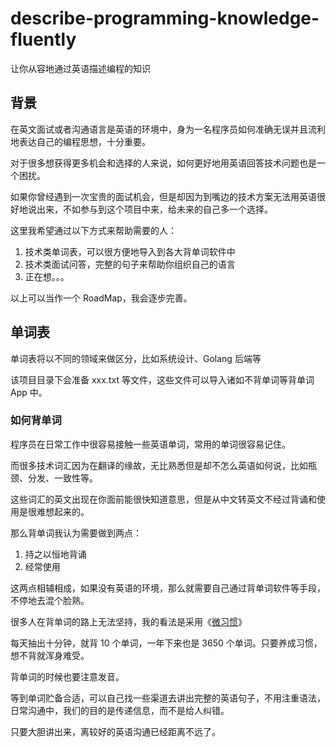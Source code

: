 # describe-programming-knowledge-fluently
让你从容地通过英语描述编程的知识

## 背景
在英文面试或者沟通语言是英语的环境中，身为一名程序员如何准确无误并且流利地表达自己的编程思想，十分重要。

对于很多想获得更多机会和选择的人来说，如何更好地用英语回答技术问题也是一个困扰。

如果你曾经遇到一次宝贵的面试机会，但是却因为到嘴边的技术方案无法用英语很好地说出来，不如参与到这个项目中来，给未来的自己多一个选择。

这里我希望通过以下方式来帮助需要的人：
1. 技术类单词表，可以很方便地导入到各大背单词软件中
2. 技术类面试问答，完整的句子来帮助你组织自己的语言
3. 正在想。。。

以上可以当作一个 RoadMap，我会逐步完善。

## 单词表
单词表将以不同的领域来做区分，比如系统设计、Golang 后端等

该项目目录下会准备 xxx.txt 等文件，这些文件可以导入诸如不背单词等背单词 App 中。

### 如何背单词
程序员在日常工作中很容易接触一些英语单词，常用的单词很容易记住。

而很多技术词汇因为在翻译的缘故，无比熟悉但是却不怎么英语如何说，比如瓶颈、分发、一致性等。

这些词汇的英文出现在你面前能很快知道意思，但是从中文转英文不经过背诵和使用是很难想起来的。

那么背单词我认为需要做到两点：
1. 持之以恒地背诵
2. 经常使用

这两点相辅相成，如果没有英语的环境，那么就需要自己通过背单词软件等手段，不停地去混个脸熟。

很多人在背单词的路上无法坚持，我的看法是采用《[微习惯](https://www.amazon.com/%E5%BE%AE%E4%B9%A0%E6%83%AF%EF%BC%9A%E7%AE%80%E5%8D%95%E5%88%B0%E4%B8%8D%E5%8F%AF%E8%83%BD%E5%A4%B1%E8%B4%A5%E7%9A%84%E8%87%AA%E6%88%91%E7%AE%A1%E7%90%86%E6%B3%95%E5%88%99-%E7%BE%8E-%E6%96%AF%E8%92%82%E8%8A%AC%C2%B7%E7%9B%96%E6%96%AF/dp/B01LWLHMTQ)》

每天抽出十分钟，就背 10 个单词，一年下来也是 3650 个单词。只要养成习惯，想不背就浑身难受。

背单词的时候也要注意发音。

等到单词贮备合适，可以自己找一些渠道去讲出完整的英语句子，不用注重语法，日常沟通中，我们的目的是传递信息，而不是给人纠错。

只要大胆讲出来，离较好的英语沟通已经距离不远了。
